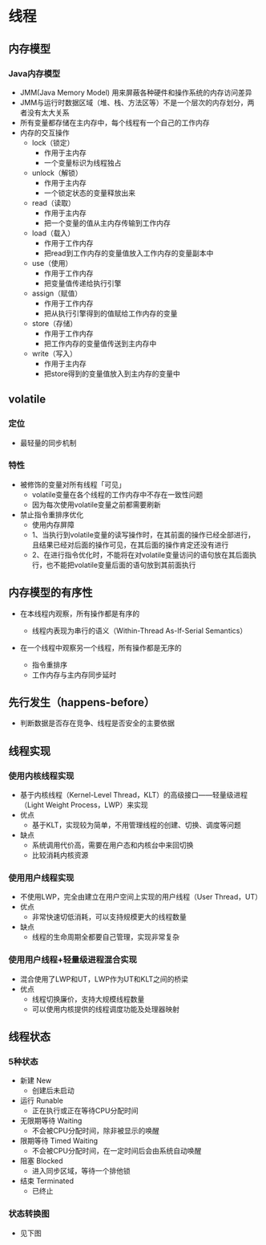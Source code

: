 
# 线程

## 内存模型

### Java内存模型
* JMM(Java Memory Model) 用来屏蔽各种硬件和操作系统的内存访问差异
* JMM与运行时数据区域（堆、栈、方法区等）不是一个层次的内存划分，两者没有太大关系
* 所有变量都存储在主内存中，每个线程有一个自己的工作内存
* 内存的交互操作
    * lock（锁定）
        * 作用于主内存
        * 一个变量标识为线程独占
    * unlock（解锁）
        * 作用于主内存
        * 一个锁定状态的变量释放出来
    * read（读取）
        * 作用于主内存
        * 把一个变量的值从主内存传输到工作内存
    * load（载入）
        * 作用于工作内存
        * 把read到工作内存的变量值放入工作内存的变量副本中
    * use（使用）
        * 作用于工作内存
        * 把变量值传递给执行引擎
    * assign（赋值）
        * 作用于工作内存
        * 把从执行引擎得到的值赋给工作内存的变量
    * store（存储）
        * 作用于工作内存
        * 把工作内存的变量值传送到主内存中
    * write（写入）
        * 作用于主内存
        * 把store得到的变量值放入到主内存的变量中

## volatile

### 定位
* 最轻量的同步机制

### 特性
* 被修饰的变量对所有线程「可见」
    * volatile变量在各个线程的工作内存中不存在一致性问题
    * 因为每次使用volatile变量之前都需要刷新
* 禁止指令重排序优化
    * 使用内存屏障
    * 1、当执行到volatile变量的读写操作时，在其前面的操作已经全部进行，且结果已经对后面的操作可见，在其后面的操作肯定还没有进行
    * 2、在进行指令优化时，不能将在对volatile变量访问的语句放在其后面执行，也不能把volatile变量后面的语句放到其前面执行

## 内存模型的有序性

* 在本线程内观察，所有操作都是有序的
	* 线程内表现为串行的语义（Within-Thread As-If-Serial Semantics）

* 在一个线程中观察另一个线程，所有操作都是无序的
	* 指令重排序
	* 工作内存与主内存同步延时

## 先行发生（happens-before）

* 判断数据是否存在竞争、线程是否安全的主要依据

## 线程实现

### 使用内核线程实现
* 基于内核线程（Kernel-Level Thread，KLT）的高级接口——轻量级进程（Light Weight Process，LWP）来实现
* 优点
    * 基于KLT，实现较为简单，不用管理线程的创建、切换、调度等问题
* 缺点
    * 系统调用代价高，需要在用户态和内核台中来回切换
    * 比较消耗内核资源

### 使用用户线程实现
* 不使用LWP，完全由建立在用户空间上实现的用户线程（User Thread，UT）
* 优点
    * 非常快速切低消耗，可以支持规模更大的线程数量
* 缺点
    * 线程的生命周期全都要自己管理，实现非常复杂

### 使用用户线程+轻量级进程混合实现
* 混合使用了LWP和UT，LWP作为UT和KLT之间的桥梁
* 优点
    * 线程切换廉价，支持大规模线程数量
    * 可以使用内核提供的线程调度功能及处理器映射

## 线程状态

### 5种状态
* 新建 New
    * 创建后未启动
* 运行 Runable
    * 正在执行或正在等待CPU分配时间
* 无限期等待 Waiting
    * 不会被CPU分配时间，除非被显示的唤醒
* 限期等待 Timed Waiting
    * 不会被CPU分配时间，在一定时间后会由系统自动唤醒
* 阻塞 Blocked
    * 进入同步区域，等待一个排他锁
* 结束 Terminated
    * 已终止

### 状态转换图
* 见下图
